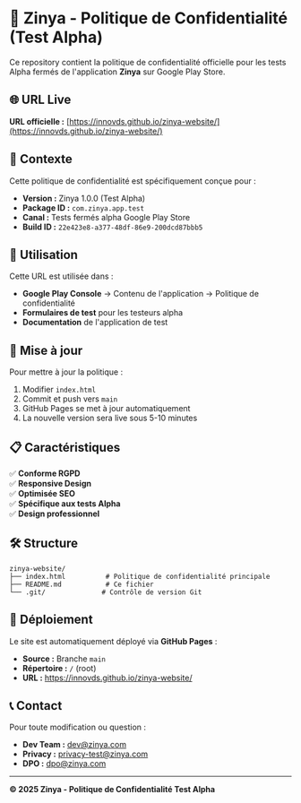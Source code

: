 # 🔐 Zinya - Politique de Confidentialité (Test Alpha)

Ce repository contient la politique de confidentialité officielle pour les tests Alpha fermés de l'application **Zinya** sur Google Play Store.

## 🌐 URL Live

**URL officielle :** [https://innovds.github.io/zinya-website/](https://innovds.github.io/zinya-website/)

## 📱 Contexte

Cette politique de confidentialité est spécifiquement conçue pour :

- **Version :** Zinya 1.0.0 (Test Alpha)
- **Package ID :** `com.zinya.app.test`
- **Canal :** Tests fermés alpha Google Play Store
- **Build ID :** `22e423e8-a377-48df-86e9-200dcd87bbb5`

## 🎯 Utilisation

Cette URL est utilisée dans :

- **Google Play Console** → Contenu de l'application → Politique de confidentialité
- **Formulaires de test** pour les testeurs alpha
- **Documentation** de l'application de test

## 🔄 Mise à jour

Pour mettre à jour la politique :

1. Modifier `index.html`
2. Commit et push vers `main`
3. GitHub Pages se met à jour automatiquement
4. La nouvelle version sera live sous 5-10 minutes

## 📋 Caractéristiques

✅ **Conforme RGPD**  
✅ **Responsive Design**  
✅ **Optimisée SEO**  
✅ **Spécifique aux tests Alpha**  
✅ **Design professionnel**  

## 🛠️ Structure

```
zinya-website/
├── index.html          # Politique de confidentialité principale
├── README.md           # Ce fichier
└── .git/              # Contrôle de version Git
```

## 🚀 Déploiement

Le site est automatiquement déployé via **GitHub Pages** :

- **Source :** Branche `main`
- **Répertoire :** `/` (root)
- **URL :** https://innovds.github.io/zinya-website/

## 📞 Contact

Pour toute modification ou question :

- **Dev Team :** dev@zinya.com
- **Privacy :** privacy-test@zinya.com
- **DPO :** dpo@zinya.com

---

**© 2025 Zinya - Politique de Confidentialité Test Alpha**
